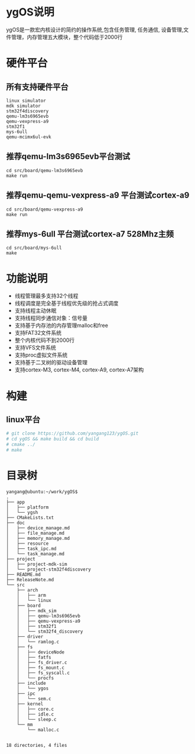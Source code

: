 # ygOS说明

ygOS是一款宏内核设计的简约的操作系统,包含任务管理, 任务通信, 设备管理,文件管理，内存管理五大模块，整个代码低于2000行

# 硬件平台

## 所有支持硬件平台
```
linux simulator  
mdk simulator     
stm32f4discovery 
qemu-lm3s6965evb
qemu-vexpress-a9  
stm32f1     
mys-6ull
qemu-mcimx6ul-evk
```

## 推荐qemu-lm3s6965evb平台测试
```
cd src/board/qemu-lm3s6965evb
make run
```

## 推荐qemu-qemu-vexpress-a9 平台测试cortex-a9
```
cd src/board/qemu-vexpress-a9 
make run
```

## 推荐mys-6ull 平台测试cortex-a7 528Mhz主频
```
cd src/board/mys-6ull
make 
```
      
# 功能说明
- 线程管理最多支持32个线程
- 线程调度是完全基于线程优先级的抢占式调度
- 支持线程主动休眠
- 支持线程同步通信对象：信号量
- 支持基于内存池的内存管理malloc和free
- 支持FAT32文件系统
- 整个内核代码不到2000行
- 支持VFS文件系统
- 支持proc虚拟文件系统
- 支持基于二叉树的驱动设备管理
- 支持cortex-M3, cortex-M4, cortex-A9, cortex-A7架构
# 构建

## linux平台
```sh
# git clone https://github.com/yangang123/ygOS.git
# cd ygOS && make build && cd build
# cmake ../
# make 
```


# 目录树
```
yangang@ubuntu:~/work/ygOS$
.
├── app
│   ├── platform
│   └── ygsh
├── CMakeLists.txt
├── doc
│   ├── device_manage.md
│   ├── file_manage.md
│   ├── memory_manage.md
│   ├── resource
│   ├── task_ipc.md
│   └── task_manage.md
├── project
│   ├── project-mdk-sim
│   └── project-stm32f4discovery
├── README.md
├── ReleaseNote.md
└── src
    ├── arch
    │   ├── arm
    │   └── linux
    ├── board
    │   ├── mdk_sim
    │   ├── qemu-lm3s6965evb
    │   ├── qemu-vexpress-a9
    │   ├── stm32f1
    │   └── stm32f4_discovery
    ├── driver
    │   └── ramlog.c
    ├── fs
    │   ├── deviceNode
    │   ├── fatfs
    │   ├── fs_driver.c
    │   ├── fs_mount.c
    │   ├── fs_syscall.c
    │   └── procfs
    ├── include
    │   └── ygos
    ├── ipc
    │   └── sem.c
    ├── kernel
    │   ├── core.c
    │   ├── idle.c
    │   └── sleep.c
    └── mm
        └── malloc.c


18 directories, 4 files
```



